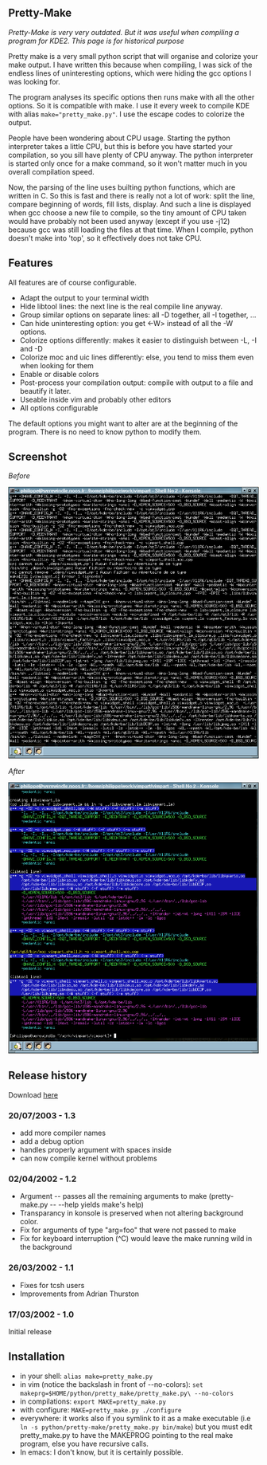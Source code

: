 
## Pretty-Make

*Pretty-Make is very very outdated. But it was useful when compiling a program for KDE2. This page is for historical purpose*


Pretty make is a very small python script that will organise and colorize your
make output. I have written this because when compiling, I was sick of the endless lines of
uninteresting options, which were hiding the gcc options I was looking
for.

The program analyses its specific options then runs make with all the other
options. So it is compatible with make. I use it every week to compile KDE
with alias `make="pretty_make.py"`. I use the escape codes to colorize the
output.


People have been wondering about CPU usage. Starting the python interpreter
takes a little CPU, but this is before you have started your
compilation, so you sill have plenty of CPU anyway.  The python interpreter is
started only once for a make command, so it won't matter much in you overall
compilation speed.

Now, the parsing of the
line uses builting python functions, which are written in C. So this is fast
and there is really not a lot of work: split the line, compare beginning of
words, fill lists, display. And such a line is displayed when gcc choose a new
file to compile, so the tiny amount of CPU taken would have probably not been
used anyway (except if you use -j12) because gcc was still loading the files
at that time. When I compile, python doesn't make into 'top', so it
effectively does not take CPU.


## Features
All features are of course configurable.

* Adapt the output to your terminal width
* Hide libtool lines: the next line is the real compile line anyway.
* Group similar options on separate lines: all -D together, all -I together, ...
* Can hide uninteresting option: you get &lt;-W&gt; instead of all
the -W options.
* Colorize options differently: makes it easier to distinguish between -L,
-I and -D
* Colorize moc and uic lines differently: else, you tend to miss them even when looking for them
* Enable or disable colors
* Post-process your compilation output: compile with output to a file and
beautify it later.
* Useable inside vim and probably other editors
* All options configurable

The default options you might want to alter are at the beginning of the
program. There is no need to know python to modify them.


## Screenshot

*Before*


![](pretty-make-before.png)

*After*

![](pretty-make-after.png)

## Release history

Download [here](pretty-make.py) 

### 20/07/2003 - 1.3

* add more compiler names
* add a debug option
* handles properly argument with spaces inside
* can now compile kernel without problems

### 02/04/2002 - 1.2

* Argument -- passes all the remaining arguments to make (pretty-make.py --
--help yields make's help)
* Transparancy in konsole is preserved when not altering background color.
* Fix for arguments of type "arg=foo" that were not passed to make
* Fix for keyboard interruption (^C) would leave the make running wild in the
background

### 26/03/2002 - 1.1

* Fixes for tcsh users
* Improvements from Adrian Thurston

###	17/03/2002 - 1.0

Initial release



## Installation

* in your shell: `alias make=pretty_make.py`
* in vim (notice the backslash in front of --no-colors): `set makeprg=$HOME/python/pretty_make/pretty_make.py\ --no-colors`
* in compilations: `export MAKE=pretty_make.py`
* with configure: `MAKE=pretty_make.py ./configure`
* everywhere: it works also if you symlink to it as a make executable
(i.e `ln -s python/pretty-make/pretty_make.py bin/make`) but you must
edit pretty_make.py to have the MAKEPROG pointing to the real make program,
else you have recursive calls.
* In emacs: I don't know, but it is certainly possible.


